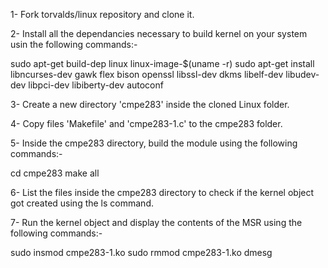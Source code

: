 1- Fork torvalds/linux repository and clone it.

2- Install all the dependancies necessary to build kernel on your system usin the following commands:-

sudo apt-get build-dep linux linux-image-$(uname -r)
sudo apt-get install libncurses-dev gawk flex bison openssl libssl-dev dkms libelf-dev libudev-dev libpci-dev libiberty-dev autoconf

3- Create a new directory 'cmpe283' inside the cloned Linux folder.

4- Copy files 'Makefile' and 'cmpe283-1.c' to the cmpe283 folder.

5- Inside the cmpe283 directory, build the module using the following commands:-

cd cmpe283
make all

6- List the files inside the cmpe283 directory to check if the kernel object got created using the ls command.

7- Run the kernel object and display the contents of the MSR using the following commands:-

sudo insmod cmpe283-1.ko
sudo rmmod cmpe283-1.ko
dmesg
